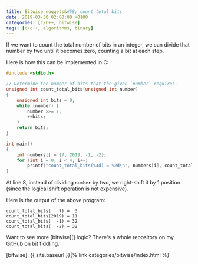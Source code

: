 ```yaml
---
title: Bitwise nuggets&#58; count total bits
date: 2019-03-30 02:00:00 +0100
categories: [C/C++, bitwise]
tags: [c/c++, algorithms, binary]
---
```


If we want to count the total number of bits in an integer, we can divide that number by two until it becomes zero, counting a bit at each step.

Here is how this can be implemented in C:

```c
#include <stdio.h>

// Determine the number of bits that the given `number` requires.
unsigned int count_total_bits(unsigned int number)
{
    unsigned int bits = 0;
    while (number) {
        number >>= 1;
        ++bits;
    }
    return bits;
}

int main()
{
    int numbers[] = {7, 2019, -1, -2};
    for (int i = 0; i < 4; i++)
        printf("count_total_bits(%4d) = %2d\n", numbers[i], count_total_bits(numbers[i]));
}
```

At line 8, instead of dividing `number` by two, we right-shift it by 1 position (since the logical shift operation is not expensive).

Here is the output of the above program:

```
count_total_bits(   7) =  3
count_total_bits(2019) = 11
count_total_bits(  -1) = 32
count_total_bits(  -2) = 32
```

Want to see more [bitwise][] logic? There's a whole repository on my [GitHub] on bit fiddling.

<!-- links -->
[GitHub]: https://github.com/alexandra-zaharia/c-playground/tree/master/bitwise_operations
[bitwise]: {{ site.baseurl }}{% link categories/bitwise/index.html %}